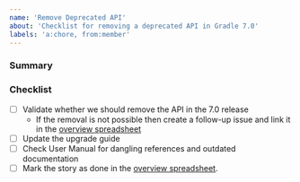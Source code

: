 ```yaml
---
name: 'Remove Deprecated API'
about: 'Checklist for removing a deprecated API in Gradle 7.0'
labels: 'a:chore, from:member'
---
```


### Summary
<!--- List the API methods marked for removal -->

### Checklist
- [ ] Validate whether we should remove the API in the 7.0 release
  - If the removal is not possible then create a follow-up issue and link it in the [overview spreadsheet](https://docs.google.com/spreadsheets/d/19J1nR_dFKpfKdu5KDFMVZGfjR0ysT9DthsBUPwf8mkM/edit#gid=493905624) 
- [ ] Update the upgrade guide
- [ ] Check User Manual for dangling references and outdated documentation
- [ ] Mark the story as done in the [overview spreadsheet](https://docs.google.com/spreadsheets/d/19J1nR_dFKpfKdu5KDFMVZGfjR0ysT9DthsBUPwf8mkM/edit#gid=2040581133). 
